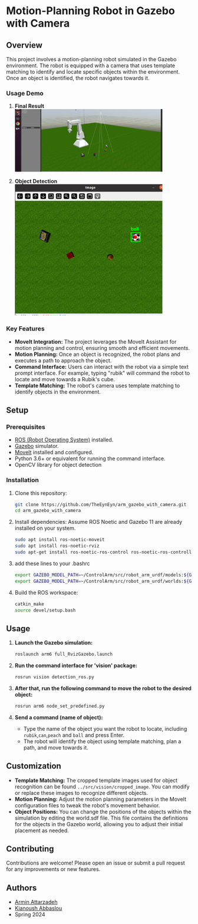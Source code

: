 
# Motion-Planning Robot in Gazebo with Camera

## Overview

This project involves a motion-planning robot simulated in the Gazebo environment. The robot is equipped with a camera that uses template matching to identify and locate specific objects within the environment. Once an object is identified, the robot navigates towards it.

### Usage Demo

1. **Final Result**  
   <img src="./examples/result_gif.gif" alt="arm" width="400" />

2. **Object Detection**  
   <img src="./examples/template_matching.png" alt="detection" width="400" />


### Key Features
- **MoveIt Integration:** The project leverages the MoveIt Assistant for motion planning and control, ensuring smooth and efficient movements.
- **Motion Planning:** Once an object is recognized, the robot plans and executes a path to approach the object.
- **Command Interface:** Users can interact with the robot via a simple text prompt interface. For example, typing "rubik" will command the robot to locate and move towards a Rubik's cube.
- **Template Matching:** The robot's camera uses template matching to identify objects in the environment. 


## Setup

### Prerequisites
- [ROS (Robot Operating System)](http://www.ros.org/) installed.
- [Gazebo](http://gazebosim.org/) simulator.
- [MoveIt](https://moveit.ros.org/) installed and configured.
- Python 3.6+ or equivalent for running the command interface.
- OpenCV library for object detection

### Installation
1. Clone this repository:
    ```bash
    git clone https://github.com/TheEynEyn/arm_gazebo_with_camera.git
    cd arm_gazebo_with_camera
    ```
2. Install dependencies:
    Assume ROS Noetic and Gazebo 11 are already installed on your system.
    ```bash
    sudo apt install ros-noetic-moveit
    sudo apt install ros-noetic-rviz
    sudo apt-get install ros-noetic-ros-control ros-noetic-ros-controllers

    ```
3. add these lines to your .bashrc
    ```bash
    export GAZEBO_MODEL_PATH=~/ControlArm/src/robot_arm_urdf/models:${GAZEBO_MODEL_PATH}
    export GAZEBO_MODEL_PATH=~/ControlArm/src/robot_arm_urdf/worlds:${GAZEBO_MODEL_PATH}


    ```
4. Build the ROS workspace:
    ```bash
    catkin_make
    source devel/setup.bash
    ```

## Usage

1. **Launch the Gazebo simulation:**
    ```bash
    roslaunch arm6 full_RvizGazebo.launch
    ```
2. **Run the command interface for 'vision' package:**
    ```bash
    rosrun vision detection_ros.py
    ```

3. **After that, run the following command to move the robot to the desired object:**
    ```bash
    rosrun arm6 node_set_predefined.py
    ```
4. **Send a command (name of object):**
   - Type the name of the object you want the robot to locate, including `rubik`,`can`,`peach` and `ball` and press Enter.
   - The robot will identify the object using template matching, plan a path, and move towards it.

## Customization

- **Template Matching:** The cropped template images used for object recognition can be found `../src/vision/cropped_image`. You can modify or replace these images to recognize different objects.
- **Motion Planning:** Adjust the motion planning parameters in the MoveIt configuration files to tweak the robot's movement behavior. 
- **Object Positions:** You can change the positions of the objects within the simulation by editing the world.sdf file. This file contains the definitions for the objects in the Gazebo world, allowing you to adjust their initial placement as needed.

## Contributing

Contributions are welcome! Please open an issue or submit a pull request for any improvements or new features.


## Authors

- [Armin Attarzadeh](https://github.com/ArminAttarzadeh)  
- [Kianoush Abbaslou](https://github.com/Jeremy-capdevilla)
- Spring 2024
